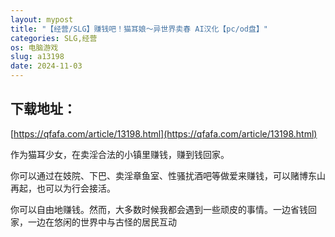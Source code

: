 ```yaml
---
layout: mypost
title: "【经营/SLG】赚钱吧！猫耳娘～异世界卖春 AI汉化【pc/od盘】"
categories: SLG,经营
os: 电脑游戏
slug: a13198
date: 2024-11-03
---
```


## 下载地址：

[https://qfafa.com/article/13198.html](https://qfafa.com/article/13198.html)

作为猫耳少女，在卖淫合法的小镇里赚钱，赚到钱回家。

你可以通过在妓院、下巴、卖淫章鱼室、性骚扰酒吧等做爱来赚钱，可以赌博东山再起，也可以为行会接活。

你可以自由地赚钱。然而，大多数时候我都会遇到一些顽皮的事情。一边省钱回家，一边在悠闲的世界中与古怪的居民互动